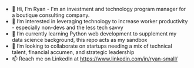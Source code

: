 - 👋 Hi, I’m Ryan - I'm an investment and technology program manager for a boutique consulting company.
- 👀 I’m interested in leveraging technology to increase worker productivity - especially non-devs and the less tech savvy
- 🌱 I’m currently learning Python web development to supplement my data science background, this repo acts as my sandbox
- 💞️ I’m looking to collaborate on startups needing a mix of technical talent, financial accumen, and strategic leadership
- 📫 Reach me on LinkedIn at https://www.linkedin.com/in/ryan-small/

<!---
rsmall1990/rsmall1990 is a ✨ special ✨ repository because its `README.md` (this file) appears on your GitHub profile.
You can click the Preview link to take a look at your changes.
--->
